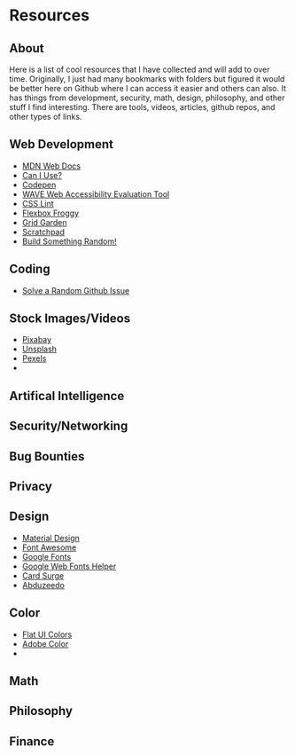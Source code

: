 # Resources

## About
Here is a list of cool resources that I have collected and will add to over time. Originally, I just had many bookmarks with folders but figured it would be better here on Github where I can access it easier and others can also. It has things from development, security, math, design, philosophy, and other stuff I find interesting. There are tools, videos, articles, github repos, and other types of links. 


## Web Development
- [MDN Web Docs](https://developer.mozilla.org/en-US/)
- [Can I Use?](https://caniuse.com/)
- [Codepen](https://codepen.io/)
- [WAVE Web Accessibility Evaluation Tool](https://wave.webaim.org/)
- [CSS Lint](http://csslint.net/)
- [Flexbox Froggy](http://flexboxfroggy.com/)
- [Grid Garden](https://cssgridgarden.com/)
- [Scratchpad](http://scratchpad.io/)
- [Build Something Random!](https://tevko.github.io/practice/random.html)


## Coding
- [Solve a Random Github Issue](https://tevko.github.io/practice/github.html)

## Stock Images/Videos
- [Pixabay](https://pixabay.com/)
- [Unsplash](https://unsplash.com/)
- [Pexels](https://www.pexels.com/)
- 

## Artifical Intelligence

## Security/Networking

## Bug Bounties

## Privacy

## Design
- [Material Design](https://material.io/)
- [Font Awesome](https://fontawesome.com/)
- [Google Fonts](https://fonts.google.com/)
- [Google Web Fonts Helper](https://google-webfonts-helper.herokuapp.com/fonts)
- [Card Surge](https://card.surge.sh/)
- [Abduzeedo](https://abduzeedo.com/)


## Color
- [Flat UI Colors](https://flatuicolors.com/)
- [Adobe Color](https://color.adobe.com)
- 

## Math

## Philosophy


## Finance
